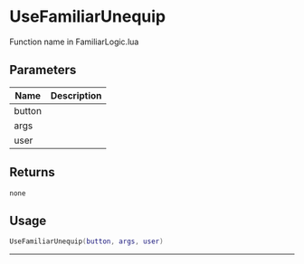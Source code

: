 # UseFamiliarUnequip

Function name in FamiliarLogic.lua

## Parameters

| Name   | Description |
| ------ | ----------- |
| button |             |
| args   |             |
| user   |             |

## Returns

`none`

## Usage

```lua
UseFamiliarUnequip(button, args, user)
```

---
